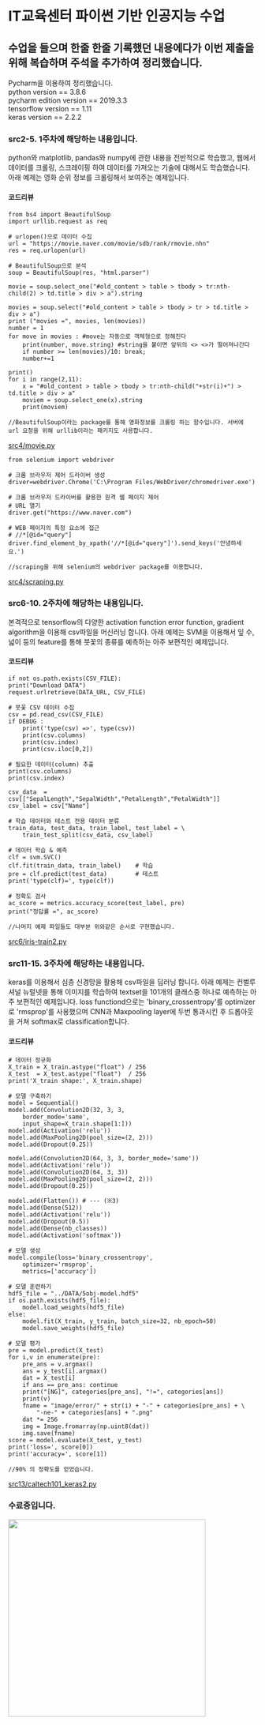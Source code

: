 # IT교육센터 파이썬 기반 인공지능 수업
## 수업을 들으며 한줄 한줄 기록했던 내용에다가 이번 제출을 위해 복습하며 주석을 추가하여 정리했습니다.
Pycharm을 이용하여 정리했습니다.\
python version == 3.8.6\
pycharm edition version == 2019.3.3\
tensorflow version == 1.11 \
keras version == 2.2.2

### src2-5. 1주차에 해당하는 내용입니다.
python와 matplotlib, pandas와 numpy에 관한 내용을 전반적으로 학습했고, 웹에서 데이터를 크롤링, 스크레이핑 하여 데이터를 가져오는 기술에 대해서도 학습했습니다.
아래 예제는 영화 순위 정보를 크롤링해서 보여주는 예제입니다. 

#### 코드리뷰
    from bs4 import BeautifulSoup
    import urllib.request as req

    # urlopen()으로 데이터 수집
    url = "https://movie.naver.com/movie/sdb/rank/rmovie.nhn"
    res = req.urlopen(url)

    # BeautifulSoup으로 분석
    soup = BeautifulSoup(res, "html.parser")

    movie = soup.select_one("#old_content > table > tbody > tr:nth-child(2) > td.title > div > a").string

    movies = soup.select("#old_content > table > tbody > tr > td.title > div > a")
    print ("movies =", movies, len(movies))
    number = 1
    for move in movies : #move는 자동으로 객체형으로 정해진다
        print(number, move.string) #string을 붙이면 앞뒤의 <> <>가 떨어져나간다
        if number >= len(movies)/10: break;
        number+=1

    print()
    for i in range(2,11):
        x = "#old_content > table > tbody > tr:nth-child("+str(i)+") > td.title > div > a"
        moviem = soup.select_one(x).string
        print(moviem)

    //BeautifulSoup이라는 package를 통해 영화정보를 크롤링 하는 함수입니다. 서버에 url 요청을 위해 urllib이라는 패키지도 사용합니다.
[src4/movie.py](https://github.com/kdh7575070/taeha-kang/blob/main/%EC%9E%90%EC%9C%A8%EA%B3%BC%EC%A0%9C%ED%98%95/3%20%EB%A8%B8%EC%8B%A0%EB%9F%AC%EB%8B%9D%20%ED%8A%B9%EA%B0%95/src4/movie.py)

    from selenium import webdriver

    # 크롬 브라우저 제어 드라이버 생성
    driver=webdriver.Chrome('C:\Program Files/WebDriver/chromedriver.exe')

    # 크롬 브라우저 드라이버를 활용한 원격 웹 페이지 제어
    # URL 열기
    driver.get("https://www.naver.com")

    # WEB 페이지의 특정 요소에 접근
    # //*[@id="query"]
    driver.find_element_by_xpath('//*[@id="query"]').send_keys('안녕하세요.')
    
    //scraping을 위해 selenium의 webdriver package를 이용합니다.
[src4/scraping.py](https://github.com/kdh7575070/taeha-kang/blob/main/%EC%9E%90%EC%9C%A8%EA%B3%BC%EC%A0%9C%ED%98%95/3%20%EB%A8%B8%EC%8B%A0%EB%9F%AC%EB%8B%9D%20%ED%8A%B9%EA%B0%95/src4/scraping.py)

### src6-10. 2주차에 해당하는 내용입니다.
본격적으로 tensorflow의 다양한 activation function error function, gradient algorithm을 이용해 csv파일을 머신러닝 합니다. 
아래 예제는 SVM을 이용해서 잎 수, 넓이 등의 feature를 통해 붓꽃의 종류를 예측하는 아주 보편적인 예제입니다.

#### 코드리뷰
    if not os.path.exists(CSV_FILE):
    print("Download DATA")
    request.urlretrieve(DATA_URL, CSV_FILE)

    # 붓꽃 CSV 데이터 수집
    csv = pd.read_csv(CSV_FILE)
    if DEBUG :
        print('type(csv) =>', type(csv))
        print(csv.columns)
        print(csv.index)
        print(csv.iloc[0,2])

    # 필요한 데이터(column) 추출
    print(csv.columns)
    print(csv.index)

    csv_data  = csv[["SepalLength","SepalWidth","PetalLength","PetalWidth"]]
    csv_label = csv["Name"]

    # 학습 데이터와 테스트 전용 데이터 분류
    train_data, test_data, train_label, test_label = \
        train_test_split(csv_data, csv_label)

    # 데이터 학습 & 예측
    clf = svm.SVC()
    clf.fit(train_data, train_label)    # 학습
    pre = clf.predict(test_data)        # 테스트
    print('type(clf)=', type(clf))

    # 정확도 검사
    ac_score = metrics.accuracy_score(test_label, pre)
    print("정답률 =", ac_score)
    
    //나머지 예제 파일들도 대부분 위와같은 순서로 구현했습니다. 
[src6/iris-train2.py](https://github.com/kdh7575070/taeha-kang/blob/main/%EC%9E%90%EC%9C%A8%EA%B3%BC%EC%A0%9C%ED%98%95/3%20%EB%A8%B8%EC%8B%A0%EB%9F%AC%EB%8B%9D%20%ED%8A%B9%EA%B0%95/src6/iris-train2.py)

### src11-15. 3주차에 해당하는 내용입니다.
keras를 이용해서 심층 신경망을 활용해 csv파일을 딥러닝 합니다. 
아래 예제는 컨벌루셔널 뉴럴넷을 통해 이미지를 학습하여 textset을 101개의 클래스중 하나로 예측하는 아주 보편적인 예제입니다.
loss functiond으로는 'binary_crossentropy'를 optimizer로 'rmsprop'를 사용했으며 CNN과 Maxpooling layer에 두번 통과시킨 후 드롭아웃을 거쳐 softmax로 classification합니다. 

#### 코드리뷰
    # 데이터 정규화
    X_train = X_train.astype("float") / 256
    X_test  = X_test.astype("float")  / 256
    print('X_train shape:', X_train.shape)

    # 모델 구축하기
    model = Sequential()
    model.add(Convolution2D(32, 3, 3, 
        border_mode='same',
        input_shape=X_train.shape[1:]))
    model.add(Activation('relu'))
    model.add(MaxPooling2D(pool_size=(2, 2)))
    model.add(Dropout(0.25))

    model.add(Convolution2D(64, 3, 3, border_mode='same'))
    model.add(Activation('relu'))
    model.add(Convolution2D(64, 3, 3))
    model.add(MaxPooling2D(pool_size=(2, 2)))
    model.add(Dropout(0.25))

    model.add(Flatten()) # --- (※3) 
    model.add(Dense(512))
    model.add(Activation('relu'))
    model.add(Dropout(0.5))
    model.add(Dense(nb_classes))
    model.add(Activation('softmax'))

    # 모델 생성
    model.compile(loss='binary_crossentropy',
        optimizer='rmsprop',
        metrics=['accuracy'])

    # 모델 훈련하기
    hdf5_file = "../DATA/5obj-model.hdf5"
    if os.path.exists(hdf5_file):
        model.load_weights(hdf5_file)
    else:
        model.fit(X_train, y_train, batch_size=32, nb_epoch=50)
        model.save_weights(hdf5_file)

    # 모델 평가
    pre = model.predict(X_test)
    for i,v in enumerate(pre):
        pre_ans = v.argmax()
        ans = y_test[i].argmax()
        dat = X_test[i]
        if ans == pre_ans: continue
        print("[NG]", categories[pre_ans], "!=", categories[ans])
        print(v)
        fname = "image/error/" + str(i) + "-" + categories[pre_ans] + \
            "-ne-" + categories[ans] + ".png"
        dat *= 256
        img = Image.fromarray(np.uint8(dat))
        img.save(fname)
    score = model.evaluate(X_test, y_test)
    print('loss=', score[0])
    print('accuracy=', score[1])
    
    //90% 의 정확도를 얻었습니다.
[src13/caltech101_keras2.py](https://github.com/kdh7575070/taeha-kang/blob/main/%EC%9E%90%EC%9C%A8%EA%B3%BC%EC%A0%9C%ED%98%95/3%20%EB%A8%B8%EC%8B%A0%EB%9F%AC%EB%8B%9D%20%ED%8A%B9%EA%B0%95/src13/caltech101_keras2.py)

### 수료증입니다.
<img src="https://user-images.githubusercontent.com/67677983/99956337-340ee580-2dc9-11eb-97aa-eb3048168cb5.png" width="400">

